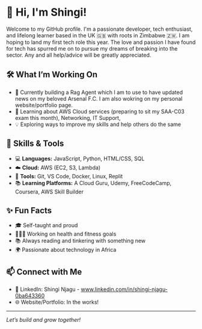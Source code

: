 
# 👋 Hi, I'm Shingi!

Welcome to my GitHub profile. I'm a passionate developer, tech enthusiast, and lifelong learner based in the UK 🇬🇧 with roots in Zimbabwe 🇿🇼. I am hoping to land my first tech role this year. The love and passion I have found for tech has spurred me on to pursue my dreams of  breaking into the sector. Any and all help/advice will be greatly appreciated.  
## 🛠 What I’m Working On

- 🔭 Currently building a Rag Agent which I am to use to have updated news on my beloved Arsenal F.C. I am also wokring on my personal website/portfolio page. 
- 🌱 Learning about AWS Cloud services (preparing to sit my SAA-C03 exam this month), Networking, IT Support, 
- 💡 Exploring ways to improve my skills and help others do the same

## 🔧 Skills & Tools

- 💻 **Languages:** JavaScript, Python, HTML/CSS, SQL
- ☁️ **Cloud:** AWS (EC2, S3, Lambda)
- 🧰 **Tools:** Git, VS Code, Docker, Linux, Replit
- 📚 **Learning Platforms:** A Cloud Guru, Udemy, FreeCodeCamp, Coursera, AWS Skill Builder

## ✨ Fun Facts

- 🎓 Self-taught and proud
- 🏋🏾‍♂️ Working on health and fitness goals
- 📚 Always reading and tinkering with something new
- 🌍 Passionate about technology in Africa

## 📫 Connect with Me

- 💼 LinkedIn: Shingi Njagu - www.linkedin.com/in/shingi-njagu-0ba643360
- 🌐 Website/Portfolio: In the works!

---

*Let’s build and grow together!*

